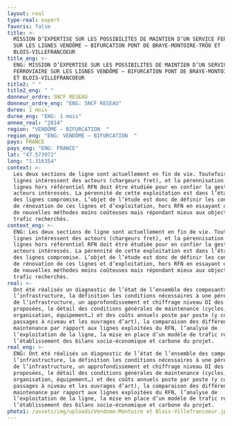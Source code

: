```yaml
---
layout: real
type-real: expert
favoris: false
title: >-
  MISSION D’EXPERTISE SUR LES POSSIBILITES DE MAINTIEN D’UN SERVICE FERROVIAIRE
  SUR LES LIGNES VENDÔME – BIFURCATION PONT DE BRAYE-MONTOIRE-TRÔO ET
  BLOIS-VILLEFRANCOEUR
title_eng: >-
  ENG: MISSION D’EXPERTISE SUR LES POSSIBILITES DE MAINTIEN D’UN SERVICE
  FERROVIAIRE SUR LES LIGNES VENDÔME – BIFURCATION PONT DE BRAYE-MONTOIRE-TRÔO
  ET BLOIS-VILLEFRANCOEUR
title2: " "
title2_eng: " "
donneur_ordre: SNCF RESEAU
donneur_ordre_eng: "ENG: SNCF RESEAU"
duree: 1 mois
duree_eng: "ENG: 1 mois"
annee_real: "2014"
region: "VENDÔME – BIFURCATION  "
region_eng: "ENG: VENDÔME – BIFURCATION  "
pays: FRANCE
pays_eng: "ENG: FRANCE"
lat: "47.573972"
long: "1.316354"
context: >-
  Les deux sections de ligne sont actuellement en fin de vie. Toutefois ces
  lignes intéressent des acteurs (chargeurs fret), et la pérennisation de ces
  lignes hors référentiel RFN doit être étudiée pour en confier la gestion aux
  acteurs intéressés. La pérennité de cette exploitation est dans l’état actuel
  des lignes compromise. L’objet de l’étude est donc de définir les conditions
  de rénovation de ces lignes et d’exploitation, hors RFN en essayant de définir
  de nouvelles méthodes moins coûteuses mais répondant mieux aux objectifs de
  trafic recherchés.
context_eng: >-
  ENG: Les deux sections de ligne sont actuellement en fin de vie. Toutefois ces
  lignes intéressent des acteurs (chargeurs fret), et la pérennisation de ces
  lignes hors référentiel RFN doit être étudiée pour en confier la gestion aux
  acteurs intéressés. La pérennité de cette exploitation est dans l’état actuel
  des lignes compromise. L’objet de l’étude est donc de définir les conditions
  de rénovation de ces lignes et d’exploitation, hors RFN en essayant de définir
  de nouvelles méthodes moins coûteuses mais répondant mieux aux objectifs de
  trafic recherchés.
real: >-
  Ont été réalisés un diagnostic de l’état de l’ensemble des composants de
  l’infrastructure, la définition les conditions nécessaires à une pérennisation
  de l’infrastructure, un approfondissement et chiffrage niveau DI des solutions
  proposées, le détail des conditions générales de maintenance (cycles,
  organisation, équipement…) et des coûts annuels poste par poste (y compris les
  passages à niveau et les ouvrages d’art), la comparaison des différences de
  maintenance par rapport aux lignes exploitées du RFN, l’analyse de
  l’exploitation de la ligne, la mise en place d’un modèle de trafic régional,
  l’établissement des bilans socio-économique et carbone du projet.
real_eng: >-
  ENG: Ont été réalisés un diagnostic de l’état de l’ensemble des composants de
  l’infrastructure, la définition les conditions nécessaires à une pérennisation
  de l’infrastructure, un approfondissement et chiffrage niveau DI des solutions
  proposées, le détail des conditions générales de maintenance (cycles,
  organisation, équipement…) et des coûts annuels poste par poste (y compris les
  passages à niveau et les ouvrages d’art), la comparaison des différences de
  maintenance par rapport aux lignes exploitées du RFN, l’analyse de
  l’exploitation de la ligne, la mise en place d’un modèle de trafic régional,
  l’établissement des bilans socio-économique et carbone du projet.
photo1: /assets/img/uploads/Vendome-Montoire et Blois-Villefrancoeur.jpg
---
```

